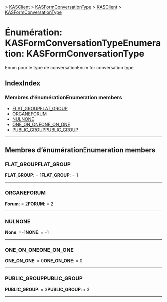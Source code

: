 <span data-ttu-id="85474-101">[](../README.md) > [KASClient](../modules/kasclient.md) > [KASFormConversationType](../enums/kasclient.kasformconversationtype.md)</span><span class="sxs-lookup"><span data-stu-id="85474-101">[](../README.md) > [KASClient](../modules/kasclient.md) > [KASFormConversationType](../enums/kasclient.kasformconversationtype.md)</span></span>

# <a name="enumeration-kasformconversationtype"></a><span data-ttu-id="85474-102">Énumération: KASFormConversationType</span><span class="sxs-lookup"><span data-stu-id="85474-102">Enumeration: KASFormConversationType</span></span>

<span data-ttu-id="85474-103">Enum pour le type de conversation</span><span class="sxs-lookup"><span data-stu-id="85474-103">Enum for conversation type</span></span>
## <a name="index"></a><span data-ttu-id="85474-104">Index</span><span class="sxs-lookup"><span data-stu-id="85474-104">Index</span></span>

### <a name="enumeration-members"></a><span data-ttu-id="85474-105">Membres d’énumération</span><span class="sxs-lookup"><span data-stu-id="85474-105">Enumeration members</span></span>

* [<span data-ttu-id="85474-106">FLAT_GROUP</span><span class="sxs-lookup"><span data-stu-id="85474-106">FLAT_GROUP</span></span>](kasclient.kasformconversationtype.md#flat_group)
* [<span data-ttu-id="85474-107">ORGANE</span><span class="sxs-lookup"><span data-stu-id="85474-107">FORUM</span></span>](kasclient.kasformconversationtype.md#forum)
* [<span data-ttu-id="85474-108">NUL</span><span class="sxs-lookup"><span data-stu-id="85474-108">NONE</span></span>](kasclient.kasformconversationtype.md#none)
* [<span data-ttu-id="85474-109">ONE_ON_ONE</span><span class="sxs-lookup"><span data-stu-id="85474-109">ONE_ON_ONE</span></span>](kasclient.kasformconversationtype.md#one_on_one)
* [<span data-ttu-id="85474-110">PUBLIC_GROUP</span><span class="sxs-lookup"><span data-stu-id="85474-110">PUBLIC_GROUP</span></span>](kasclient.kasformconversationtype.md#public_group)

---

## <a name="enumeration-members"></a><span data-ttu-id="85474-111">Membres d’énumération</span><span class="sxs-lookup"><span data-stu-id="85474-111">Enumeration members</span></span>

<a id="flat_group"></a>

###  <a name="flatgroup"></a><span data-ttu-id="85474-112">FLAT_GROUP</span><span class="sxs-lookup"><span data-stu-id="85474-112">FLAT_GROUP</span></span>

<span data-ttu-id="85474-113">**FLAT_GROUP**: = 1</span><span class="sxs-lookup"><span data-stu-id="85474-113">**FLAT_GROUP**:  = 1</span></span>

___
<a id="forum"></a>

###  <a name="forum"></a><span data-ttu-id="85474-114">ORGANE</span><span class="sxs-lookup"><span data-stu-id="85474-114">FORUM</span></span>

<span data-ttu-id="85474-115">**Forum**: = 2</span><span class="sxs-lookup"><span data-stu-id="85474-115">**FORUM**:  = 2</span></span>

___
<a id="none"></a>

###  <a name="none"></a><span data-ttu-id="85474-116">NUL</span><span class="sxs-lookup"><span data-stu-id="85474-116">NONE</span></span>

<span data-ttu-id="85474-117">**None**: =-1</span><span class="sxs-lookup"><span data-stu-id="85474-117">**NONE**:  =  -1</span></span>

___
<a id="one_on_one"></a>

###  <a name="oneonone"></a><span data-ttu-id="85474-118">ONE_ON_ONE</span><span class="sxs-lookup"><span data-stu-id="85474-118">ONE_ON_ONE</span></span>

<span data-ttu-id="85474-119">**ONE_ON_ONE**: = 0</span><span class="sxs-lookup"><span data-stu-id="85474-119">**ONE_ON_ONE**:  = 0</span></span>

___
<a id="public_group"></a>

###  <a name="publicgroup"></a><span data-ttu-id="85474-120">PUBLIC_GROUP</span><span class="sxs-lookup"><span data-stu-id="85474-120">PUBLIC_GROUP</span></span>

<span data-ttu-id="85474-121">**PUBLIC_GROUP**: = 3</span><span class="sxs-lookup"><span data-stu-id="85474-121">**PUBLIC_GROUP**:  = 3</span></span>

___

